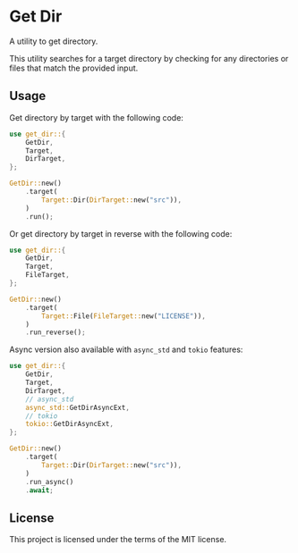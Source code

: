 # Get Dir

A utility to get directory.

This utility searches for a target directory by checking for any directories or files that match the provided input.

## Usage

Get directory by target with the following code:

```rust
use get_dir::{
    GetDir,
    Target,
    DirTarget,
};

GetDir::new()
    .target(
        Target::Dir(DirTarget::new("src")),
    )
    .run();
```

Or get directory by target in reverse with the following code:

```rust
use get_dir::{
    GetDir,
    Target,
    FileTarget,
};

GetDir::new()
    .target(
        Target::File(FileTarget::new("LICENSE")),
    )
    .run_reverse();
```

Async version also available with `async_std` and `tokio` features:

```rust
use get_dir::{
    GetDir,
    Target,
    DirTarget,
    // async_std
    async_std::GetDirAsyncExt,
    // tokio
    tokio::GetDirAsyncExt,
};

GetDir::new()
    .target(
        Target::Dir(DirTarget::new("src")),
    )
    .run_async()
    .await;
```

## License

This project is licensed under the terms of the MIT license.
